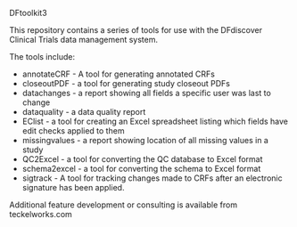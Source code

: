 DFtoolkit3

This repository contains a series of tools for use with the DFdiscover
Clinical Trials data management system.

The tools include:

* annotateCRF - A tool for generating annotated CRFs
* closeoutPDF - a tool for generating study closeout PDFs
* datachanges - a report showing all fields a specific user was last to change
* dataquality - a data quality report
* EClist - a tool for creating an Excel spreadsheet listing which fields have
  edit checks applied to them
* missingvalues - a report showing location of all missing values in a study
* QC2Excel - a tool for converting the QC database to Excel format
* schema2excel - a tool for converting the schema to Excel format
* sigtrack - A tool for tracking changes made to CRFs after an electronic
  signature has been applied.

Additional feature development or consulting is available from teckelworks.com
